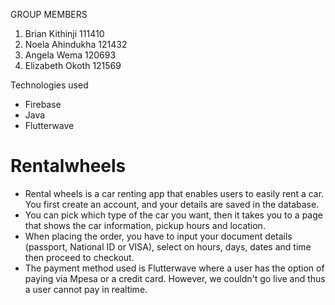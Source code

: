 GROUP MEMBERS
1.	Brian Kithinji       111410
2.	Noela Ahindukha      121432
3.	Angela Wema          120693
4.	Elizabeth Okoth      121569

Technologies used
- Firebase
- Java
- Flutterwave


# Rentalwheels
- Rental wheels is a car renting app that enables users to easily rent a car. You first create an account, and your details are saved in the database.
- You can pick which type of the car you want, then it takes you to a page that shows the car information, pickup hours and location. 
- When placing the order, you have to input your document details (passport, National ID or VISA), select on hours, days, dates and time then proceed to checkout.
- The payment method used is Flutterwave where a user has the option of paying via Mpesa or a credit card. However, we couldn't go live and thus a user cannot pay in realtime.


